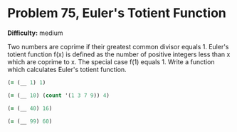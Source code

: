 # Problem 75, Euler's Totient Function

**Difficulty:** medium

Two numbers are coprime if their greatest common divisor equals 1. Euler's totient function f(x) is defined as the number of positive integers less than x which are coprime to x. The special case f(1) equals 1. Write a function which calculates Euler's totient function.

```clj
(= (__ 1) 1)
```

```clj
(= (__ 10) (count '(1 3 7 9)) 4)
```

```clj
(= (__ 40) 16)
```

```clj
(= (__ 99) 60)
```
